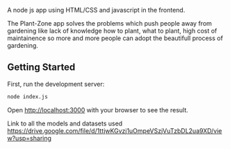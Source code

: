 
A node js app using HTML/CSS and javascript in the frontend.

The Plant-Zone app solves the problems which push people away from gardening like lack of knowledge how to plant, what to plant, high cost of maintainence so more and more people can adopt the beautifull process of gardening.


## Getting Started

First, run the development server:

```bash
node index.js
```

Open [http://localhost:3000](http://localhost:3000) with your browser to see the result.




Link to all the models and datasets used
https://drive.google.com/file/d/1ttjwKGvzj1uOmpeVSzjVuTzbDL2ua9XD/view?usp=sharing


